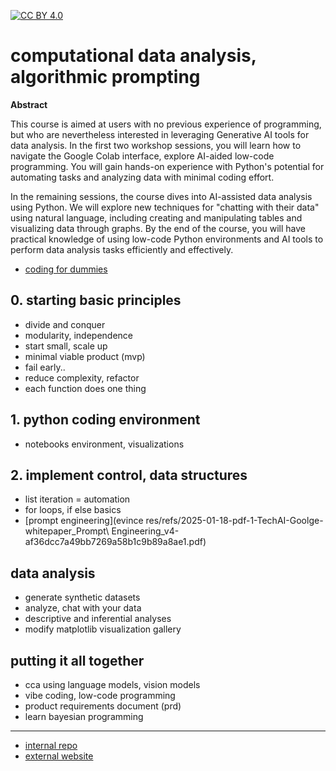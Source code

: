 [![CC BY 4.0][cc-by-shield]][cc-by]

[cc-by]: http://creativecommons.org/licenses/by/4.0/
[cc-by-image]: https://i.creativecommons.org/l/by/4.0/88x31.png
[cc-by-shield]: https://img.shields.io/badge/License-CC%20BY%204.0-lightgrey.svg

# computational data analysis, algorithmic prompting

**Abstract**

This course is aimed at users with no previous experience of programming, but who are nevertheless interested in leveraging Generative AI tools for data analysis. In the first two workshop sessions, you will learn how to navigate the Google Colab interface, explore AI-aided low-code programming. You will gain hands-on experience with Python's potential for automating tasks and analyzing data with minimal coding effort. 

In the remaining sessions, the course dives into AI-assisted data analysis using Python. We will explore new techniques for "chatting with their data" using natural language, including creating and manipulating tables and visualizing data through graphs. By the end of the course, you will have practical knowledge of using low-code Python environments and AI tools to perform data analysis tasks efficiently and effectively. 

- [coding for dummies](https://www.sam.lu.se/en/internal/research-and-education/research/skill-school-lund-social-science-methods-centre?q=research-and-education/autumn-methods-workshops)

## 0. starting basic principles
- divide and conquer 
- modularity, independence
- start small, scale up
- minimal viable product (mvp)
- fail early.. 
- reduce complexity, refactor
- each function does one thing

## 1. python coding environment
- notebooks environment, visualizations

## 2. implement control, data structures
- list iteration = automation
- for loops, if else basics
- [prompt engineering](evince res/refs/2025-01-18-pdf-1-TechAI-Goolge-whitepaper_Prompt\ Engineering_v4-af36dcc7a49bb7269a58b1c9b89a8ae1.pdf)

## data analysis
- generate synthetic datasets
- analyze, chat with your data
- descriptive and inferential analyses
- modify matplotlib visualization gallery

## putting it all together
- cca using language models, vision models
- vibe coding, low-code programming
- product requirements document (prd)
- learn bayesian programming 

---

- [internal repo](https://github.com/nils-holmberg/cda-gai/)
- [external website](https://nils-holmberg.github.io/cda-gai/)










